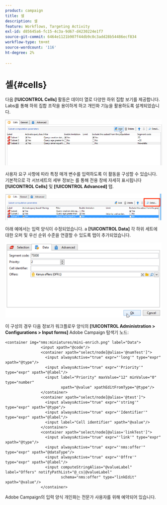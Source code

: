 ```yaml
---
product: campaign
title: 셀
description: 셀
feature: Workflows, Targeting Activity
exl-id: d85645a6-fc15-4c3a-9d67-d4230224e1f7
source-git-commit: 6464e1121b907f44db9c0c3add28b54486ecf834
workflow-type: tm+mt
source-wordcount: '116'
ht-degree: 2%

---
```


# 셀{#cells}

다음 **[!UICONTROL Cells]** 활동은 데이터 열로 다양한 하위 집합 보기를 제공합니다. Labs를 통해 하위 집합 조작을 용이하게 하고 개인화 기능을 활용하도록 설계되었습니다.

![](assets/wf_split_cells.png)

사용자 요구 사항에 따라 특정 매개 변수를 입력하도록 이 활동을 구성할 수 있습니다. 기본적으로 각 서브세트의 세부 정보는 를 통해 전용 창에 자세히 표시됩니다 **[!UICONTROL Cells]** 및 **[!UICONTROL Advanced]** 탭.

![](assets/wf_split_cells_with_customization.png)

아래 예에서는 입력 양식이 수정되었습니다. a **[!UICONTROL Data]** 각 하위 세트에 대한 오퍼 및 우선 순위 수준을 연결할 수 있도록 탭이 추가되었습니다.

![](assets/cells-activity-sample.png)

이 구성의 경우 다음 정보가 워크플로우 양식의 **[!UICONTROL Administration > Configurations > Input forms]** Adobe Campaign 탐색기 노드:

```
<container img="nms:miniatures/mini-enrich.png" label="Data">
                <input xpath="@code"/>
                <container xpath="select/node[@alias='@numTest']">
                  <input alwaysActive="true" expr="'long'" type="expr" xpath="@type"/>
                  <input alwaysActive="true" expr="'Priority'" type="expr" xpath="@label"/>
                  <input label="Priority" maxValue="12" minValue="0" type="number"
                         xpath="@value" xpathEditFromType="@type"/>
                </container>
                <container xpath="select/node[@alias='@test']">
                  <input alwaysActive="true" expr="'string'" type="expr" xpath="@type"/>
                  <input alwaysActive="true" expr="'Identifier'" type="expr" xpath="@label"/>
                  <input label="Cell identifier" xpath="@value"/>
                </container>
                <container xpath="select/node[@alias='linkTest']">
                  <input alwaysActive="true" expr="'link'" type="expr" xpath="@type"/>
                  <input alwaysActive="true" expr="'nms:offer'" type="expr" xpath="@dataType"/>
                  <input alwaysActive="true" expr="'Offre'" type="expr" xpath="@label"/>
                  <input computeStringAlias="@valueLabel" label="Offers" notifyPathList="@_cs|@valueLabel"
                         schema="nms:offer" type="linkEdit" xpath="@value"/>
                </container>
```

Adobe Campaign의 입력 양식 개인화는 전문가 사용자를 위해 예약되어 있습니다.